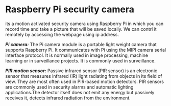 # **Raspberry Pi security camera** 
its a motion activated security camera using Raspberry Pi in which you can record time and take a picture that will be saved locally. We can contrl it remotely by accessing the webpage using ip address.

***Pi camera:***
The Pi camera module is a portable light weight camera that supports Raspberry Pi. It communicates with Pi using the MIPI camera serial interface protocol. It is normally used in image processing, machine learning or in surveillance projects. It is commonly used in surveillance.

***PIR motion sensor:***
Passive infrared sensor (PIR sensor) is an electronic sensor that measures infrared (IR) light radiating from objects in its field of view. They are most often used in PIR-based motion detectors. PIR sensors are commonly used in security alarms and automatic lighting applications.The detector itself does not emit any energy but passively receives it, detects infrared radiation from the environment.
